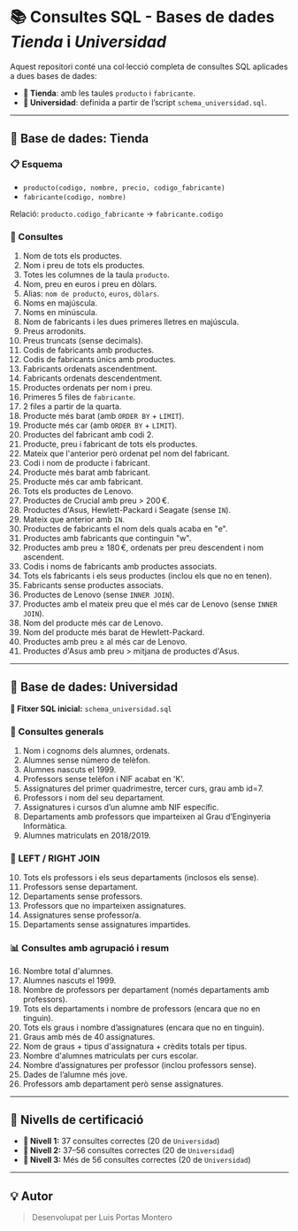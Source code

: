 # 📚 Consultes SQL - Bases de dades *Tienda* i *Universidad*

Aquest repositori conté una col·lecció completa de consultes SQL aplicades a dues bases de dades:

- **🛒 Tienda**: amb les taules `producto` i `fabricante`.
- **🏫 Universidad**: definida a partir de l’script `schema_universidad.sql`.

---

## 🛒 Base de dades: Tienda

### 📋 Esquema

- `producto(codigo, nombre, precio, codigo_fabricante)`
- `fabricante(codigo, nombre)`

Relació: `producto.codigo_fabricante` → `fabricante.codigo`

### 📌 Consultes

1. Nom de tots els productes.
2. Nom i preu de tots els productes.
3. Totes les columnes de la taula `producto`.
4. Nom, preu en euros i preu en dòlars.
5. Alias: `nom de producto`, `euros`, `dòlars`.
6. Noms en majúscula.
7. Noms en minúscula.
8. Nom de fabricants i les dues primeres lletres en majúscula.
9. Preus arrodonits.
10. Preus truncats (sense decimals).
11. Codis de fabricants amb productes.
12. Codis de fabricants únics amb productes.
13. Fabricants ordenats ascendentment.
14. Fabricants ordenats descendentment.
15. Productes ordenats per nom i preu.
16. Primeres 5 files de `fabricante`.
17. 2 files a partir de la quarta.
18. Producte més barat (amb `ORDER BY` + `LIMIT`).
19. Producte més car (amb `ORDER BY` + `LIMIT`).
20. Productes del fabricant amb codi 2.
21. Producte, preu i fabricant de tots els productes.
22. Mateix que l'anterior però ordenat pel nom del fabricant.
23. Codi i nom de producte i fabricant.
24. Producte més barat amb fabricant.
25. Producte més car amb fabricant.
26. Tots els productes de Lenovo.
27. Productes de Crucial amb preu > 200 €.
28. Productes d'Asus, Hewlett-Packard i Seagate (sense `IN`).
29. Mateix que anterior amb `IN`.
30. Productes de fabricants el nom dels quals acaba en "e".
31. Productes amb fabricants que continguin "w".
32. Productes amb preu ≥ 180 €, ordenats per preu descendent i nom ascendent.
33. Codis i noms de fabricants amb productes associats.
34. Tots els fabricants i els seus productes (inclou els que no en tenen).
35. Fabricants sense productes associats.
36. Productes de Lenovo (sense `INNER JOIN`).
37. Productes amb el mateix preu que el més car de Lenovo (sense `INNER JOIN`).
38. Nom del producte més car de Lenovo.
39. Nom del producte més barat de Hewlett-Packard.
40. Productes amb preu ≥ al més car de Lenovo.
41. Productes d'Asus amb preu > mitjana de productes d'Asus.

---

## 🏫 Base de dades: Universidad

**📂 Fitxer SQL inicial:** `schema_universidad.sql`

### 📌 Consultes generals

1. Nom i cognoms dels alumnes, ordenats.
2. Alumnes sense número de telèfon.
3. Alumnes nascuts el 1999.
4. Professors sense telèfon i NIF acabat en 'K'.
5. Assignatures del primer quadrimestre, tercer curs, grau amb id=7.
6. Professors i nom del seu departament.
7. Assignatures i cursos d’un alumne amb NIF específic.
8. Departaments amb professors que imparteixen al Grau d’Enginyeria Informàtica.
9. Alumnes matriculats en 2018/2019.

### 🔁 LEFT / RIGHT JOIN

10. Tots els professors i els seus departaments (inclosos els sense).
11. Professors sense departament.
12. Departaments sense professors.
13. Professors que no imparteixen assignatures.
14. Assignatures sense professor/a.
15. Departaments sense assignatures impartides.

### 📊 Consultes amb agrupació i resum

16. Nombre total d'alumnes.
17. Alumnes nascuts el 1999.
18. Nombre de professors per departament (només departaments amb professors).
19. Tots els departaments i nombre de professors (encara que no en tinguin).
20. Tots els graus i nombre d’assignatures (encara que no en tinguin).
21. Graus amb més de 40 assignatures.
22. Nom de graus + tipus d'assignatura + crèdits totals per tipus.
23. Nombre d'alumnes matriculats per curs escolar.
24. Nombre d’assignatures per professor (inclou professors sense).
25. Dades de l’alumne més jove.
26. Professors amb departament però sense assignatures.

---

## 🧠 Nivells de certificació

- **🥉 Nivell 1:** 37 consultes correctes (20 de `Universidad`)
- **🥈 Nivell 2:** 37–56 consultes correctes (20 de `Universidad`)
- **🥇 Nivell 3:** Més de 56 consultes correctes (20 de `Universidad`)

---

## 💡 Autor

> Desenvolupat per Luis Portas Montero
